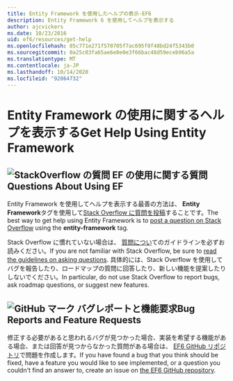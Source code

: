 ```yaml
---
title: Entity Framework を使用したヘルプの表示-EF6
description: Entity Framework 6 を使用してヘルプを表示する
author: ajcvickers
ms.date: 10/23/2016
uid: ef6/resources/get-help
ms.openlocfilehash: 85c771e271f570705f7ac695f0f48bd24f5343b0
ms.sourcegitcommit: 0a25c03fa65ae6e0e0e3f66bac48d59eceb96a5a
ms.translationtype: MT
ms.contentlocale: ja-JP
ms.lasthandoff: 10/14/2020
ms.locfileid: "92064732"
---
```

# <a name="get-help-using-entity-framework"></a><span data-ttu-id="b342d-103">Entity Framework の使用に関するヘルプを表示する</span><span class="sxs-lookup"><span data-stu-id="b342d-103">Get Help Using Entity Framework</span></span>
## <a name="stackoverflow-questions-questions-about-using-ef"></a>![StackOverflow の質問](~/ef6/media/stackoverflow.png) <span data-ttu-id="b342d-105">EF の使用に関する質問</span><span class="sxs-lookup"><span data-stu-id="b342d-105">Questions About Using EF</span></span>  

<span data-ttu-id="b342d-106">Entity Framework を使用してヘルプを表示する最善の方法は、 **Entity Framework**タグを使用して[Stack Overflow に質問を投稿](https://stackoverflow.com/questions/ask)することです。</span><span class="sxs-lookup"><span data-stu-id="b342d-106">The best way to get help using Entity Framework is to [post a question on Stack Overflow](https://stackoverflow.com/questions/ask) using the **entity-framework** tag.</span></span>  

<span data-ttu-id="b342d-107">Stack Overflow に慣れていない場合は、 [質問につい](https://stackoverflow.com/help/asking)てのガイドラインを必ずお読みください。</span><span class="sxs-lookup"><span data-stu-id="b342d-107">If you are not familiar with Stack Overflow, be sure to [read the guidelines on asking questions](https://stackoverflow.com/help/asking).</span></span> <span data-ttu-id="b342d-108">具体的には、Stack Overflow を使用してバグを報告したり、ロードマップの質問に回答したり、新しい機能を提案したりしないでください。</span><span class="sxs-lookup"><span data-stu-id="b342d-108">In particular, do not use Stack Overflow to report bugs, ask roadmap questions, or suggest new features.</span></span>  

## <a name="github-mark-bug-reports-and-feature-requests"></a>![GitHub マーク](~/ef6/media/github-mark-32px.png) <span data-ttu-id="b342d-110">バグレポートと機能要求</span><span class="sxs-lookup"><span data-stu-id="b342d-110">Bug Reports and Feature Requests</span></span>  

<span data-ttu-id="b342d-111">修正する必要があると思われるバグが見つかった場合、実装を希望する機能がある場合、または回答が見つからなかった質問がある場合は、 [EF6 GitHub リポジトリ](https://github.com/aspnet/EntityFramework6/issues)で問題を作成します。</span><span class="sxs-lookup"><span data-stu-id="b342d-111">If you have found a bug that you think should be fixed, have a feature you would like to see implemented, or a question you couldn't find an answer to, create an issue on [the EF6 GitHub repository](https://github.com/aspnet/EntityFramework6/issues).</span></span>
